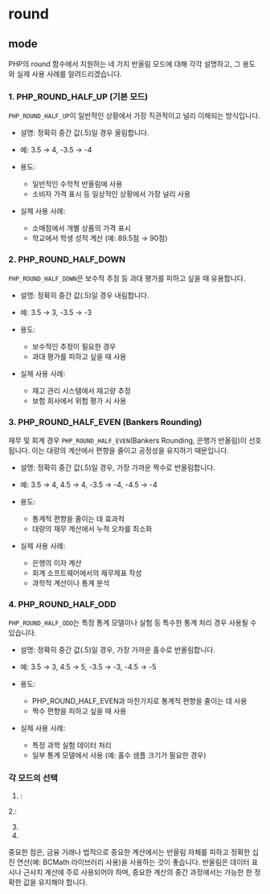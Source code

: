 # round

## mode

PHP의 round 함수에서 지원하는 네 가지 반올림 모드에 대해 각각 설명하고, 그 용도와 실제 사용 사례를 알려드리겠습니다.

### 1. PHP_ROUND_HALF_UP (기본 모드)

`PHP_ROUND_HALF_UP`이 일반적인 상황에서 가장 직관적이고 널리 이해되는 방식입니다.

- 설명: 정확히 중간 값(.5)일 경우 올림합니다.
- 예: 3.5 → 4, -3.5 → -4
- 용도:
    - 일반적인 수학적 반올림에 사용
    - 소비자 가격 표시 등 일상적인 상황에서 가장 널리 사용

- 실제 사용 사례:
    - 소매점에서 개별 상품의 가격 표시
    - 학교에서 학생 성적 계산 (예: 89.5점 → 90점)

### 2. PHP_ROUND_HALF_DOWN

`PHP_ROUND_HALF_DOWN`은 보수적 추정 등 과대 평가를 피하고 싶을 때 유용합니다.

- 설명: 정확히 중간 값(.5)일 경우 내림합니다.
- 예: 3.5 → 3, -3.5 → -3
- 용도:
    - 보수적인 추정이 필요한 경우
    - 과대 평가를 피하고 싶을 때 사용

- 실제 사용 사례:
    - 재고 관리 시스템에서 재고량 추정
    - 보험 회사에서 위험 평가 시 사용

### 3. PHP_ROUND_HALF_EVEN (Bankers Rounding)

재무 및 회계 경우 `PHP_ROUND_HALF_EVEN`(Bankers Rounding, 은행가 반올림)이 선호됩니다.
이는 대량의 계산에서 편향을 줄이고 공정성을 유지하기 때문입니다.

- 설명: 정확히 중간 값(.5)일 경우, 가장 가까운 짝수로 반올림합니다.
- 예: 3.5 → 4, 4.5 → 4, -3.5 → -4, -4.5 → -4
- 용도:
    - 통계적 편향을 줄이는 데 효과적
    - 대량의 재무 계산에서 누적 오차를 최소화

- 실제 사용 사례:
    - 은행의 이자 계산
    - 회계 소프트웨어에서의 재무제표 작성
    - 과학적 계산이나 통계 분석

### 4. PHP_ROUND_HALF_ODD

`PHP_ROUND_HALF_ODD`는 특정 통계 모델이나 실험 등 특수한 통계 처리 경우 사용될 수 있습니다.

- 설명: 정확히 중간 값(.5)일 경우, 가장 가까운 홀수로 반올림합니다.
- 예: 3.5 → 3, 4.5 → 5, -3.5 → -3, -4.5 → -5
- 용도:
    - PHP_ROUND_HALF_EVEN과 마찬가지로 통계적 편향을 줄이는 데 사용
    - 짝수 편향을 피하고 싶을 때 사용

- 실제 사용 사례:
    - 특정 과학 실험 데이터 처리
    - 일부 통계 모델에서 사용 (예: 홀수 샘플 크기가 필요한 경우)

### 각 모드의 선택

1. :

2.:

3.

4.

중요한 점은, 금융 거래나 법적으로 중요한 계산에서는 반올림 자체를 피하고 정확한 십진 연산(예: BCMath 라이브러리 사용)을 사용하는 것이 좋습니다. 반올림은 데이터 표시나 근사치 계산에 주로 사용되어야 하며, 중요한 계산의 중간 과정에서는 가능한 한 정확한 값을 유지해야 합니다.
